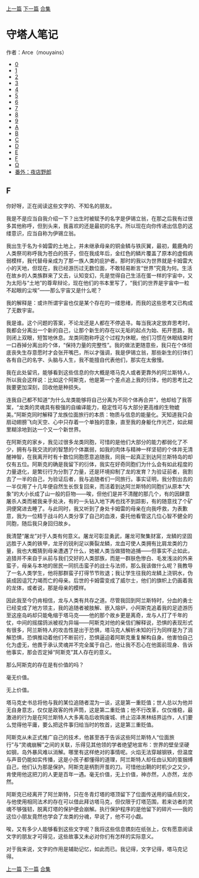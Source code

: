 [上一篇](./守塔人笔记14.md)  [下一篇](./守塔人笔记16.md)   [合集](../同人目录.md)

# 守塔人笔记

作者：Arce（mouyains）

* [0](./守塔人笔记00.md)
* [1](./守塔人笔记01.md)
* [2](./守塔人笔记02.md)
* [3](./守塔人笔记03.md)
* [4](./守塔人笔记04.md)
* [5](./守塔人笔记05.md)
* [6](./守塔人笔记06.md)
* [7](./守塔人笔记07.md)
* [8](./守塔人笔记08.md)
* [9](./守塔人笔记09.md)
* [A](./守塔人笔记10.md)
* [B](./守塔人笔记11.md)
* [C](./守塔人笔记12.md)
* [D](./守塔人笔记13.md)
* [E](./守塔人笔记14.md)
* [F](./守塔人笔记15.md)
* [Ω](./守塔人笔记16.md)
* [番外：夜店野郎](./守塔人笔记番外.md)

## F

你好呀，正在阅读这些文字的、不知名的朋友。

我是不是应当自我介绍一下？出生时被赋予的名字是伊锡立翁，在那之后我有过很多其他称呼，但到头来，我喜欢的还是最初的名字。所以现在向你传递出信息的这缕意识，应当自称为伊锡立翁。

我出生于名为卡姆雷的土地上，并未继承母亲的铜金鳞与铁灰翼，最初，戴鹿角的人类祭司称呼我为苍白的孩子，但在我成年后，金红色的鳞片覆盖了原本的虚假病弱模样，我代替母亲成为了那一族人类的庇护者。那时的我以为世界就是卡姆雷大小的天地，但现在，我已经游历过无数位面，不敢轻易断言“世界”究竟为何。生活在故乡的人类族群来了又去，认知变幻，先是觉得自己生活在蛋一样的宇宙中，又为太阳与“土地”的尊卑辩论，现在他们的书本里写了，“我们的世界是宇宙中一粒不起眼的尘埃”——那么宇宙又是什么呢？

我的解释是：或许所谓宇宙也仅是某个存在的一缕思绪，而我的这些思考又已构成了无数宇宙。

我是谁。这个问题的答案，不论龙还是人都在不停追寻。每当我决定放弃思考时，我都会分离出一个新的自己，让那个新生的存在以无垢的起点为始、拓开思路，我则闭上双眼，短暂地休息。龙类同胞称呼这个过程为休眠，他们习惯在休眠结束时一口吞掉分离出的个体，“保持力量的完整性”。我的做法更随意些，我只在个体彻底丧失生存意愿时才会张开嘴巴，所以才强调，我是伊锡立翁，那些新生的衍体们各有自己的名字、头脑与人生，我不能擅自代表他们，那实在太傲慢。

我在此处留讯，能够看到这些信息的你大概是塔马克人或者更靠外的阿兰斯特人，所以我会这样说：比如这个阿斯克，他是第一个差点追上我的衍体，他的思考比之我要更加深刻，回收他是种损失。

连我自己都不知道“为什么龙类能够将自己分离为不同个体再合并”，他却给了我答案，“龙类的灵魂具有极强的自编译能力，稳定性可与大部分更高维的生物媲美。”阿斯克同时解释了龙族位面旅行的本质：物质与信息的能量化。天知道我只会扇动翅膀飞向天空、心中只存着一个单独的意象，直至我的身躯化作光芒，如此糊里糊涂地到达一个又一个新世界。

在阿斯克的家乡，我见过很多龙类同胞，可惜的是他们大部分的能力都弱化了不少，拥有与我交流的的智慧的个体羸弱，如我的肉体与精神一样坚韧的个体并无清醒神智，在我离开时有十数位同胞愿意追随我，同我一起真正到达阿兰斯特岛的却仅有五位。阿斯克的确是我留下的衍体，我实在好奇同胞们为什么会有如此程度的力量退化，是繁衍行为分割了力量，还是环境抑制了龙的发育？为验证前者，我割去了一半的自己，为验证后者，我与追随者们一同旅行。事实证明，我分割出去的一半仅用了十几年便自然生长恢复回来，而活着到达阿兰斯特的同胞们从原本“大象”的大小长成了山一般的巨物——唉，但他们是并不清醒的那几个，有的因肆意屠杀人类而被我亲手处决，有的一头钻入地下再也找不到踪影，有的随意找了个矿洞便窝进去睡了。与此同时，我又听到了身处卡姆雷的母亲在向我呼救，为表歉意，我为一位精于战斗的人类分享了自己的血液，委托他看管这几位心智不健全的同胞，随后我只身回归故乡。

我清楚“屠龙”对于人类有何意义。屠龙可彰显勇武，屠龙可聚集财富，龙鳞的坚固远胜于人类的铁甲，龙牙的锐利足以撕裂龙鳞，龙血可使人类拥有比肩龙类的力量，我也大概猜到母亲遭遇了什么，她被人类当做猎物追捕——但事实不止如此，追猎并不来自于从前与我们交好的人类部族，而是一群肤色惨白、毛发浅淡的外来蛮子，母亲与本地的居民一同抗击蛮子的战士与法师，那么我该做什么呢？我教导了一名人类学生，他将那群蛮子打得节节败退；我让学生往我的龙鳞上浇铜水，伪装成因诅咒力竭而亡的母亲。后世的卡姆雷变成了威尔士，他们的旗帜上仍画着我的龙体，或者说，那是母亲的模样。

因此我至今仍肯相信，龙与人类有共存之道。尽管我回到阿兰斯特时，分血的勇士已经变成了地方领主，我的追随者被肢解、嵌入熔炉，小阿斯克追着我的足迹游历至这座岛屿却只能龟缩于塔马克——他的那个故乡更是离奇，龙与人打了千年的仗，中间的摇摆鸽派被视为异端——阿斯克对他的亲信们解释说，恐惧的表现形式有很多，阿兰斯特人的攻击性是出于恐惧，塔马克人解析未知的行为同样是为了消解恐惧，恐惧推动着他们不断前行，恐惧逼迫着阿斯克重复解构自身。他害怕自己化为虚无，他畏于承认灵魂并不完全属于自己，他让我不忍心在他面前现身、告诉他事实，那会否定掉“阿斯克”其人存在的意义。

那么阿斯克的存在是有价值的吗？

毫无价值。

无上价值。

塔马克史书总将他与我的某位追随者混为一谈，这是第一重贬值；世人总以为他并无自身意志，仅仅是政客的传声筒，这是第二重贬值；他不行改革，仅仅维稳，最激进的行为是在阿兰斯特人大多离岛后收购废城、终止沼泽黑林结界运作，人们要么觉得他平庸，要么把这件事归给当时的牧首，这是第三重贬值。

阿斯克从未正式推广自己的技术，他甚至吝于告诉这些阿兰斯特人“位面旅行”与“灵魂崩解”之间的关联，乐得见其他领的学者绝望地宣布：世界的壁垒坚硬如钢，岛外暴风难以消解。哪里有这样绝对的事情呢。火焰无法穿越钢铁，但温度与声音仍能如实传播，这是小孩子都懂得的道理，阿兰斯特人却任由认知的茧捆缚自己，他们认为那是保护。阿斯克是柄割开茧的刀。可惜他出鞘的时机少之又少，肯使用他这把刀的人更是百年一遇。毫无价值，无上价值，神亦然，人亦然，龙亦然。

阿斯克已经离开了阿兰斯特，只在冬青灯塔的塔顶留下了位面传送用的锚点刻文，与他使用相同法术的存在可以借此拜访塔马克，但仅限于灯塔范围，若来访者的灵魂不够强韧，脱离灯塔的保护便会崩解。执行保护程序的是他留下的碎片——我的这位小朋友竟然也学会了龙类的分魂，早说了，他不可小觑。

唉，又有多少人能够看到这些文字呢？我将这些信息镌刻在纸张上，仅有愿意阅读文字的朋友才可得见，这些故事又未必对你们有怎样的实际意义。

对于我来说，文字的作用是辅助记忆，如此而已。我记得，文字记得，塔马克记得。







[上一篇](./守塔人笔记14.md)  [下一篇](./守塔人笔记16.md)  [合集](../同人目录.md)
